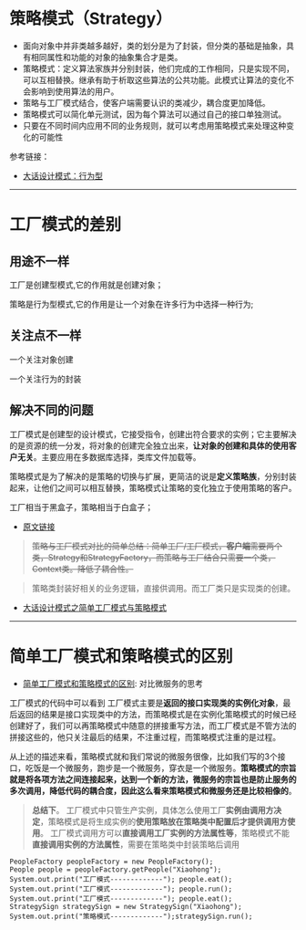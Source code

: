 # 策略模式（Strategy）
- 面向对象中并非类越多越好，类的划分是为了封装，但分类的基础是抽象，具有相同属性和功能的对象的抽象集合才是类。
- 策略模式：定义算法家族并分别封装，他们完成的工作相同，只是实现不同，可以互相替换。继承有助于析取这些算法的公共功能。此模式让算法的变化不会影响到使用算法的用户。
- 策略与工厂模式结合，使客户端需要认识的类减少，耦合度更加降低。
- 策略模式可以简化单元测试，因为每个算法可以通过自己的接口单独测试。
- 只要在不同时间内应用不同的业务规则，就可以考虑用策略模式来处理这种变化的可能性

参考链接：
- [大话设计模式：行为型](http://jennica.space/2017/01/03/design-patterns-behavioral/)


---

# 工厂模式的差别

## 用途不一样

工厂是创建型模式,它的作用就是创建对象；

策略是行为型模式,它的作用是让一个对象在许多行为中选择一种行为;

## 关注点不一样

一个关注对象创建

一个关注行为的封装

## 解决不同的问题

工厂模式是创建型的设计模式，它接受指令，创建出符合要求的实例；它主要解决的是资源的统一分发，将对象的创建完全独立出来，**让对象的创建和具体的使用客户无关**。主要应用在多数据库选择，类库文件加载等。

策略模式是为了解决的是策略的切换与扩展，更简洁的说是**定义策略族**，分别封装起来，让他们之间可以相互替换，策略模式让策略的变化独立于使用策略的客户。

工厂相当于黑盒子，策略相当于白盒子；

- [原文链接](https://blog.csdn.net/basycia/java/article/details/50478245)


> ~~策略与工厂模式对比的简单总结：简单工厂/工厂模式，**客户端**需要两个类，Strategy和StrategyFactory，而策略与工厂结合只需要一个类，Context类。降低了耦合性。~~

> 策略类封装好相关的业务逻辑，直接供调用。而工厂类只是实现类的创建。

- [大话设计模式之简单工厂模式与策略模式](https://zhuanlan.zhihu.com/p/35238252)

---
# 简单工厂模式和策略模式的区别

- [简单工厂模式和策略模式的区别](https://blog.csdn.net/lmx125254/java/article/details/86625960): 对比微服务的思考

工厂模式的代码中可以看到 工厂模式主要是**返回的接口实现类的实例化对象**，最后返回的结果是接口实现类中的方法，而策略模式是在实例化策略模式的时候已经创建好了，我们可以再策略模式中随意的拼接重写方法，而工厂模式是不管方法的拼接这些的，他只关注最后的结果，不注重过程，而策略模式注重的是过程。

从上述的描述来看，策略模式就和我们常说的微服务很像，比如我们写的3个接口，吃饭是一个微服务，跑步是一个微服务，穿衣是一个微服务。**策略模式的宗旨就是将各项方法之间连接起来，达到一个新的方法，微服务的宗旨也是防止服务的多次调用，降低代码的耦合度，因此这么看来策略模式和微服务还是比较相像的**。

> **总结下**。 工厂模式中只管生产实例，具体怎么使用工厂**实例由调用方决定**，策略模式是将生成实例的**使用策略放在策略类中配置后才提供调用方使用**。 工厂模式调用方可以**直接调用工厂实例的方法属性等**，策略模式不能**直接调用实例的方法属性**，需要在策略类中封装策略后调用

```
PeopleFactory peopleFactory = new PeopleFactory();
People people = peopleFactory.getPeople("Xiaohong");
System.out.print("工厂模式-------------"); people.eat();
System.out.print("工厂模式-------------"); people.run();
System.out.print("工厂模式-------------"); people.eat();
StrategySign strategySign = new StrategySign("Xiaohong");
System.out.print("策略模式-------------");strategySign.run();
```

